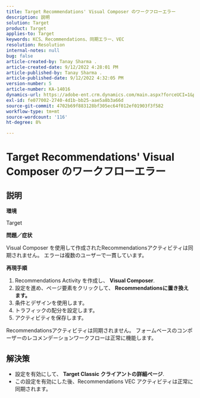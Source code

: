 ```yaml
---
title: Target Recommendations' Visual Composer のワークフローエラー
description: 説明
solution: Target
product: Target
applies-to: Target
keywords: KCS、Recommendations、同期エラー、VEC
resolution: Resolution
internal-notes: null
bug: false
article-created-by: Tanay Sharma .
article-created-date: 9/12/2022 4:28:01 PM
article-published-by: Tanay Sharma .
article-published-date: 9/12/2022 4:32:05 PM
version-number: 5
article-number: KA-14016
dynamics-url: https://adobe-ent.crm.dynamics.com/main.aspx?forceUCI=1&pagetype=entityrecord&etn=knowledgearticle&id=4bbfbbd8-b732-ed11-9db1-002248086735
exl-id: fe077002-2740-4d1b-bb25-aae5a8b3a66d
source-git-commit: 4702b69f883128bf305ec64f012ef01903f3f582
workflow-type: tm+mt
source-wordcount: '116'
ht-degree: 8%

---
```


# Target Recommendations&#39; Visual Composer のワークフローエラー

## 説明


<b>環境</b>

Target



<b>問題／症状</b>

Visual Composer を使用して作成されたRecommendationsアクティビティは同期されません。 エラーは複数のユーザーで一貫しています。

<b>再現手順</b>

1. Recommendations Activity を作成し、 <b>Visual Composer</b>.
2. 設定を進め、ページ要素をクリックして、 <b>Recommendationsに置き換えます。</b>
3. 条件とデザインを使用します。
4. トラフィックの配分を設定します。
5. アクティビティを保存します。




Recommendationsアクティビティは同期されません。 フォームベースのコンポーザーのレコメンデーションワークフローは正常に機能します。


## 解決策


- 設定を有効にして、 <b>Target Classic </b> <b>クライアントの詳細ページ</b>.
- この設定を有効にした後、Recommendations VEC アクティビティは正常に同期されます。
